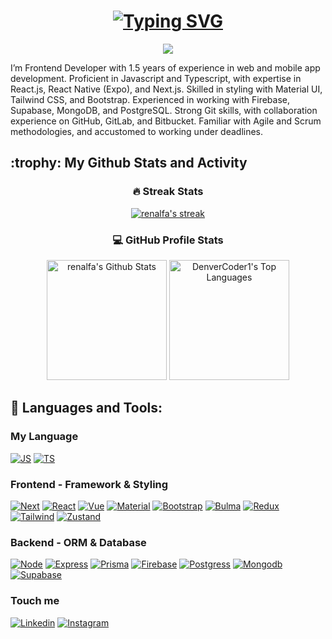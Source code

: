 
<h1 align="center">
  <a href="https://git.io/typing-svg"><img src="https://readme-typing-svg.demolab.com?font=Fira+Code&size=25&duration=2000&pause=1000&center=true&vCenter=true&repeat=false&width=435&lines=Hello+There+%F0%9F%91%8B!;%F0%9F%A4%96+I+am+Reynald+%F0%9F%A4%96" alt="Typing SVG" /></a>
</h1>
<p align="center">
  <!-- Typing SVG by DenverCoder1 - https://github.com/DenverCoder1/readme-typing-svg -->
  <a href="https://github.com/DenverCoder1/readme-typing-svg">
    <img src="https://readme-typing-svg.demolab.com/?lines=Im%20Frontend%20Developer%20;Mobile%20Developer;1%2B%20years%20of%20coding%20experience;Always%20learning%20new%20things&font=Fira%20Code&center=true&width=500&height=45&color=f75c7e&vCenter=true&pause=1000&size=22" /></a>
</p>

I’m Frontend Developer with 1.5 years of experience in web and mobile app development. Proficient in Javascript and Typescript, with expertise in React.js, React Native (Expo), and Next.js. Skilled in styling with Material UI, Tailwind CSS, and Bootstrap. Experienced in working with Firebase, Supabase, MongoDB, and PostgreSQL. Strong Git skills, with collaboration experience on GitHub, GitLab, and Bitbucket. Familiar with Agile and Scrum methodologies, and accustomed to working under deadlines.

 <h2>:trophy: My Github Stats and Activity</h2>

  <h3 align="center">🔥 Streak Stats</h3>
  <div align="center">
  <p>
    <a href="https://github.com/DenverCoder1/github-readme-streak-stats">
      <img title="🔥 Get streak stats for your profile at git.io/streak-stats" alt="renalfa's streak" src="https://streak-stats.demolab.com/?user=renalfa&theme=monokai-metallian&hide_border=true"/>
    </a>
  </p>
  </div>
  
  <h3 align="center">💻 GitHub Profile Stats</h3>

  <!-- https://github.com/anuraghazra/github-readme-stats -->
<div align="center">
  <a href="https://github.com/anuraghazra/github-readme-stats"><img alt="renalfa's Github Stats" src="https://denvercoder1-github-readme-stats.vercel.app/api/?username=renalfa&show_icons=true&include_all_commits=true&count_private=true&theme=react&hide_border=true&bg_color=1F222E&title_color=F85D7F&icon_color=F8D866" height="192px"/></a>
  <a href="https://github.com/anuraghazra/github-readme-stats"><img alt="DenverCoder1's Top Languages" src="https://denvercoder1-github-readme-stats.vercel.app/api/top-langs/?username=renalfa&langs_count=8&layout=compact&theme=react&hide_border=true&bg_color=1F222E&title_color=F85D7F&icon_color=F8D866&hide=Jupyter%20Notebook,Roff" height="192px"/></a>
  <br/>
</div>

## 🧰 Languages and Tools:

### My Language
[![JS][JS]][JS-url]
[![TS][TS]][TS-url]

### Frontend - Framework & Styling
[![Next][Next.js]][Next-url]
[![React][React.js]][React-url]
[![Vue][Vue.js]][Vue-url]
[![Material][Material]][Mui-url]
[![Bootstrap][Bootstrap]][Bootstrap-url]
[![Bulma][Bulma]][Bulma-url]
[![Redux][Redux]][Redux-url]
[![Tailwind][Tailwind]][Tailwind-url]
[![Zustand][Zustand]][Zustand-url]

### Backend - ORM & Database
[![Node][Node.js]][Node-url]
[![Express][Express]][Express-url]
[![Prisma][Prisma]][Prisma-url]
[![Firebase][Firebase]][Firebase-url]
[![Postgress][Postgress]][Postgress-url]
[![Mongodb][Mongodb]][Mongodb-url]
[![Supabase][Supabase]][Supabase-url]


### Touch me
[![Linkedin][Linkedin]][Linkedin-url]
[![Instagram][Instagram]][Ig-url]
  

[Next.js]: https://img.shields.io/badge/next.js-000000?style=for-the-badge&logo=nextdotjs&logoColor=white
[Next-url]: https://nextjs.org/
[React.js]: https://img.shields.io/badge/React-20232A?style=for-the-badge&logo=react&logoColor=61DAFB
[React-url]: https://reactjs.org/
[Vue.js]: https://img.shields.io/badge/Vue.js-35495E?style=for-the-badge&logo=vuedotjs&logoColor=4FC08D
[Vue-url]: https://vuejs.org/
[Node.js]: https://img.shields.io/badge/Node.js-grey?style=for-the-badge&logo=nodedotjs
[Node-url]: https://nodejs.org/
[Instagram]: https://img.shields.io/badge/instagram-%ff5851db.svg?color=C13584&style=for-the-badge&logo=instagram&logoColor=white
[Ig-url]: https://www.instagram.com/renal.fa/
[Linkedin]: https://img.shields.io/badge/linkedin-%2300acee.svg?color=405DE6&style=for-the-badge&logo=linkedin&logoColor=white
[Linkedin-url]: https://www.linkedin.com/in/reynald-faidzilah-ahmad/
[JS]: https://img.shields.io/badge/Javascript-F7DF1E.svg?style=for-the-badge&logo=javascript&logoColor=black
[JS-url]: https://developer.mozilla.org/en-US/docs/Web/JavaScript
[TS]: https://img.shields.io/badge/typescript-3178C6.svg?style=for-the-badge&logo=typescript&logoColor=white
[TS-url]: https://www.typescriptlang.org/
[Express]: https://img.shields.io/badge/express-000000.svg?style=for-the-badge&logo=express&logoColor=white
[Express-url]: https://expressjs.com
[Prisma]: https://img.shields.io/badge/Prisma-000000?style=for-the-badge&logo=prisma
[Prisma-url]: https://www.prisma.io/
[Postgress]: https://img.shields.io/badge/postgreSQL-699eca.svg?style=for-the-badge&logo=postgresql&logoColor=white
[Postgress-url]: https://www.postgresql.org/
[Firebase]: https://img.shields.io/badge/firebase-039be5.svg?style=for-the-badge&logo=firebase
[Firebase-url]: https://firebase.google.com/
[Mongodb]: https://img.shields.io/badge/mongodb-001e2b.svg?style=for-the-badge&logo=mongodb
[Mongodb-url]: https://www.mongodb.com/
[Supabase]: https://img.shields.io/badge/supabase-001e2b?&style=for-the-badge&logo=supabase
[Supabase-url]: https://supabase.com/
[Bootstrap]: https://img.shields.io/badge/bootstrap-7952B3.svg?style=for-the-badge&logo=bootstrap&logoColor=white
[Bootstrap-url]: https://getbootstrap.com
[Bulma]: https://img.shields.io/badge/bulma-00D1B2.svg?style=for-the-badge&logo=bulma&logoColor=white
[Bulma-url]: https://bulma.io/
[Redux]: https://img.shields.io/badge/redux-764ABC.svg?style=for-the-badge&logo=redux&logoColor=white
[Redux-url]: https://redux.js.org
[Material]: https://img.shields.io/badge/material%20ui-2f97ff?style=for-the-badge&logo=mui&logoColor=white
[Mui-url]: https://mui.com/
[Tailwind]: https://img.shields.io/badge/tailwind%20css-1c3258?style=for-the-badge&logo=tailwindcss
[Tailwind-url]: https://tailwindcss.com/
[Zustand]: https://img.shields.io/badge/zustand-4d1a2e?style=for-the-badge&logo=zustand
[Zustand-url]: https://zustand-demo.pmnd.rs/
